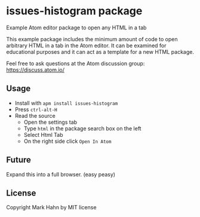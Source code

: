 # issues-histogram package

Example Atom editor package to open any HTML in a tab

This example package includes the minimum amount of code to open arbitrary HTML in a tab in the Atom editor.  It can be examined for educational purposes and it can act as a template for a new HTML package.

Feel free to ask questions at the Atom discussion group: https://discuss.atom.io/

## Usage
  
- Install with `apm install issues-histogram`
- Press `ctrl-alt-H`
- Read the source
  - Open the settings tab
  - Type `html` in the package search box on the left
  - Select Html Tab
  - On the right side click `Open In Atom`
  
## Future

Expand this into a full browser.  (easy peasy)

## License

Copyright Mark Hahn by MIT license